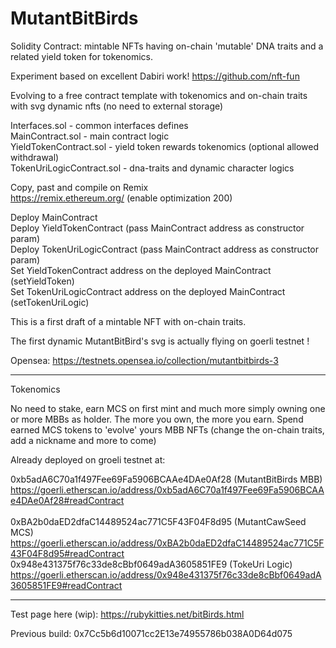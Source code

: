 # MutantBitBirds
Solidity Contract: mintable NFTs having on-chain 'mutable' DNA traits and a related yield token for tokenomics.

Experiment based on excellent Dabiri work!
https://github.com/nft-fun

Evolving to a free contract template with tokenomics and on-chain traits with svg dynamic nfts (no need to external storage)

Interfaces.sol - common interfaces defines<br />
MainContract.sol - main contract logic<br />
YieldTokenContract.sol - yield token rewards tokenomics (optional allowed withdrawal)<br />
TokenUriLogicContract.sol - dna-traits and dynamic character logics<br />

Copy, past and compile on Remix<br />
https://remix.ethereum.org/ (enable optimization 200)<br />

Deploy MainContract<br />
Deploy YieldTokenContract (pass MainContract address as constructor param)<br />
Deploy TokenUriLogicContract (pass MainContract address as constructor param)<br />
Set YieldTokenContract address on the deployed MainContract (setYieldToken)<br />
Set TokenUriLogicContract address on the deployed MainContract (setTokenUriLogic)<br />

This is a first draft of a mintable NFT with on-chain traits.

The first dynamic MutantBitBird's svg is actually flying on goerli testnet !

Opensea:  https://testnets.opensea.io/collection/mutantbitbirds-3

---------------------------------------------------------------------------------------------
Tokenomics 

No need to stake, earn MCS on first mint and much more simply owning one or more MBBs as holder.
The more you own, the more you earn.
Spend earned MCS tokens to 'evolve' yours MBB NFTs (change the on-chain traits, add a nickname and more to come)

Already deployed on groeli testnet at:

0xb5adA6C70a1f497Fee69Fa5906BCAAe4DAe0Af28 (MutantBitBirds MBB)<br />
https://goerli.etherscan.io/address/0xb5adA6C70a1f497Fee69Fa5906BCAAe4DAe0Af28#readContract<br />
<br />
0xBA2b0daED2dfaC14489524ac771C5F43F04F8d95 (MutantCawSeed MCS)<br />
https://goerli.etherscan.io/address/0xBA2b0daED2dfaC14489524ac771C5F43F04F8d95#readContract
<br />
0x948e431375f76c33de8cBbf0649adA3605851FE9 (TokeUri Logic)<br />
https://goerli.etherscan.io/address/0x948e431375f76c33de8cBbf0649adA3605851FE9#readContract

-----------------------------------------------------------------------------

Test page here (wip):
https://rubykitties.net/bitBirds.html

Previous build:
0x7Cc5b6d10071cc2E13e74955786b038A0D64d075
